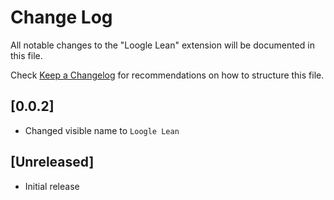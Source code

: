 # Change Log

All notable changes to the "Loogle Lean" extension will be documented in this file.

Check [Keep a Changelog](http://keepachangelog.com/) for recommendations on how to structure this file.


## [0.0.2]

- Changed visible name to `Loogle Lean`

## [Unreleased]

- Initial release

